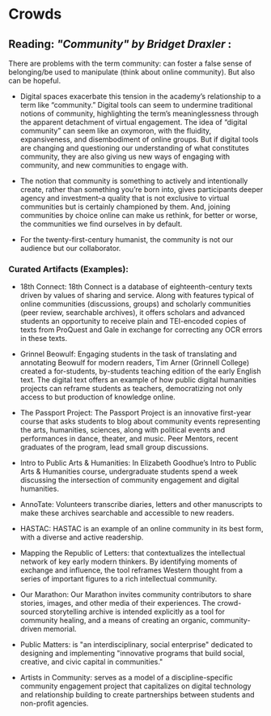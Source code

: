 # Crowds

## Reading: *"Community" by Bridget Draxler* :

There are problems with the term community: can foster a false sense of belonging/be used to manipulate (think about online community). But also can be hopeful.

- Digital spaces exacerbate this tension in the academy’s relationship to a term like “community.” Digital tools can seem to undermine traditional notions of community, highlighting the term’s meaninglessness through the apparent detachment of virtual engagement. The idea of “digital community” can seem like an oxymoron, with the fluidity, expansiveness, and disembodiment of online groups. But if digital tools are changing and questioning our understanding of what constitutes community, they are also giving us new ways of engaging with community, and new communities to engage with.

-  The notion that community is something to actively and intentionally create, rather than something you’re born into, gives participants deeper agency and investment–a quality that is not exclusive to virtual communities but is certainly championed by them. And, joining communities by choice online can make us rethink, for better or worse, the communities we find ourselves in by default.

- For the twenty-first-century humanist, the community is not our audience but our collaborator.

### Curated Artifacts (Examples): 

- 18th Connect: 18th Connect is a database of eighteenth-century texts driven by values of sharing and service. Along with features typical of online communities (discussions, groups) and scholarly communities (peer review, searchable archives), it offers scholars and advanced students an opportunity to receive plain and TEI-encoded copies of texts from ProQuest and Gale in exchange for correcting any OCR errors in these texts.

- Grinnel Beowulf: Engaging students in the task of translating and annotating Beowulf for modern readers, Tim Arner (Grinnell College) created a for-students, by-students teaching edition of the early English text. The digital text offers an example of how public digital humanities projects can reframe students as teachers, democratizing not only access to but production of knowledge online.

- The Passport Project: The Passport Project is an innovative first-year course that asks students to blog about community events representing the arts, humanities, sciences, along with political events and performances in dance, theater, and music. Peer Mentors, recent graduates of the program, lead small group discussions. 

- Intro to Public Arts & Humanities: In Elizabeth Goodhue’s Intro to Public Arts & Humanities course, undergraduate students spend a week discussing the intersection of community engagement and digital humanities.

- AnnoTate: Volunteers transcribe diaries, letters and other manuscripts to make these archives searchable and accessible to new readers.

- HASTAC: HASTAC is an example of an online community in its best form, with a diverse and active readership.

- Mapping the Republic of Letters: that contextualizes the intellectual network of key early modern thinkers. By identifying moments of exchange and influence, the tool reframes Western thought from a series of important figures to a rich intellectual community. 

- Our Marathon: Our Marathon invites community contributors to share stories, images, and other media of their experiences. The crowd-sourced storytelling archive is intended explicitly as a tool for community healing, and a means of creating an organic, community-driven memorial.

- Public Matters: is "an interdisciplinary, social enterprise" dedicated to designing and implementing "innovative programs that build social, creative, and civic capital in communities." 

- Artists in Community: serves as a model of a discipline-specific community engagement project that capitalizes on digital technology and relationship building to create partnerships between students and non-profit agencies.
